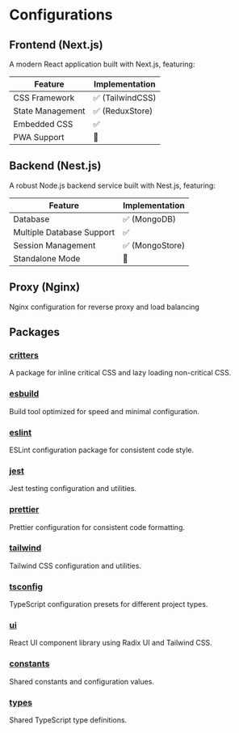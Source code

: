 # Configurations

## Frontend (Next.js)

A modern React application built with Next.js, featuring:

| Feature          | Implementation   |
| ---------------- | ---------------- |
| CSS Framework    | ✅ (TailwindCSS) |
| State Management | ✅ (ReduxStore)  |
| Embedded CSS     | ✅               |
| PWA Support      | 🚫               |

## Backend (Nest.js)

A robust Node.js backend service built with Nest.js, featuring:

| Feature                   | Implementation  |
| ------------------------- | --------------- |
| Database                  | ✅ (MongoDB)    |
| Multiple Database Support | ✅              |
| Session Management        | ✅ (MongoStore) |
| Standalone Mode           | 🚫              |

## Proxy (Nginx)

Nginx configuration for reverse proxy and load balancing

## Packages

### [critters](../packages/critters)

A package for inline critical CSS and lazy loading non-critical CSS.

### [esbuild](../packages/esbuild/README.md)

Build tool optimized for speed and minimal configuration.

### [eslint](../packages/eslint)

ESLint configuration package for consistent code style.

### [jest](../packages/jest)

Jest testing configuration and utilities.

### [prettier](../packages/prettier)

Prettier configuration for consistent code formatting.

### [tailwind](../packages/tailwind)

Tailwind CSS configuration and utilities.

### [tsconfig](../packages/tsconfig/README.md)

TypeScript configuration presets for different project types.

### [ui](../packages/ui)

React UI component library using Radix UI and Tailwind CSS.

### [constants](../packages/constants)

Shared constants and configuration values.

### [types](../packages/types)

Shared TypeScript type definitions.
